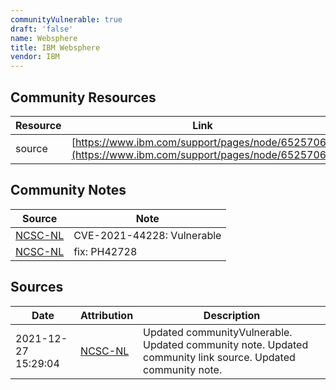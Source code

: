 ```yaml
---
communityVulnerable: true
draft: 'false'
name: Websphere
title: IBM Websphere
vendor: IBM
---
```



## Community Resources
| Resource | Link |
| --- | --- |
| source | [https://www.ibm.com/support/pages/node/6525706/](https://www.ibm.com/support/pages/node/6525706/) |

## Community Notes
| Source | Note |
| --- | --- |
| [NCSC-NL](https://github.com/NCSC-NL/log4shell/blob/main/software/README.md) | CVE-2021-44228: Vulnerable </ul> |
| [NCSC-NL](https://github.com/NCSC-NL/log4shell/blob/main/software/README.md) | fix: PH42728 |

## Sources
| Date | Attribution | Description |
| --- | --- | --- |
| 2021-12-27 15:29:04 | [NCSC-NL](https://github.com/NCSC-NL/log4shell/blob/main/software/README.md) | Updated communityVulnerable. Updated community note. Updated community link source. Updated community note.  |
